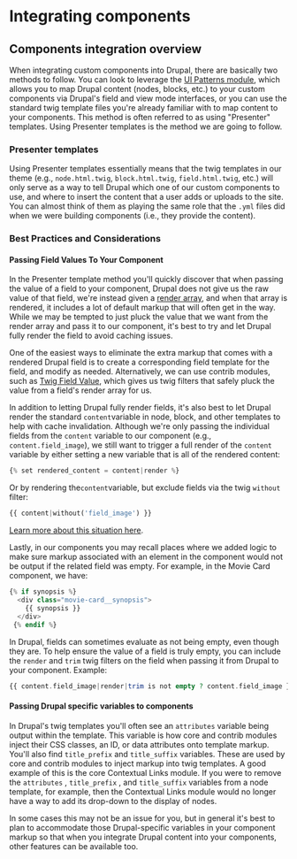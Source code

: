 # Integrating components

## Components integration overview

When integrating custom components into Drupal, there are basically two methods to follow. You can look to leverage the [UI Patterns module](https://www.drupal.org/project/ui_patterns), which allows you to map Drupal content \(nodes, blocks, etc.\) to your custom components via Drupal's field and view mode interfaces, or you can use the standard twig template files you're already familiar with to map content to your components. This method is often referred to as using "Presenter" templates. Using Presenter templates is the method we are going to follow.

### Presenter templates

Using Presenter templates essentially means that the twig templates in our theme \(e.g., `node.html.twig`, `block.html.twig`, `field.html.twig`, etc.\) will only serve as a way to tell Drupal which one of our custom components to use, and where to insert the content that a user adds or uploads to the site. You can almost think of them as playing the same role that the `.yml` files did when we were building components \(i.e., they provide the content\).

### Best Practices and Considerations   <a id="presenter-templates-best-practices-and-considerations"></a>

#### Passing Field Values To Your Component   <a id="passing-field-values-to-your-component"></a>

In the Presenter template method you'll quickly discover that when passing the value of a field to your component, Drupal does not give us the raw value of that field, we're instead given a [render array](https://www.drupal.org/docs/8/api/render-api/render-arrays), and when that array is rendered, it includes a lot of default markup that will often get in the way. While we may be tempted to just pluck the value that we want from the render array and pass it to our component, it's best to try and let Drupal fully render the field to avoid caching issues.

One of the easiest ways to eliminate the extra markup that comes with a rendered Drupal field is to create a corresponding field template for the field, and modify as needed. Alternatively, we can use contrib modules, such as [Twig Field Value](https://www.drupal.org/project/twig_field_value), which gives us twig filters that safely pluck the value from a field's render array for us.

In addition to letting Drupal fully render fields, it's also best to let Drupal render the standard `content`variable in node, block, and other templates to help with cache invalidation. Although we're only passing the individual fields from the `content` variable to our component \(e.g., `content.field_image`\), we still want to trigger a full render of the `content` variable by either setting a new variable that is all of the rendered content:

```php
{% set rendered_content = content|render %}
```

Or by rendering the`content`variable, but exclude fields via the twig `without` filter:

```php
{{ content|without('field_image') }}
```

[Learn more about this situation here](https://www.drupal.org/project/drupal/issues/2660002#comment-12714453).

Lastly, in our components you may recall places where we added logic to make sure markup associated with an element in the component would not be output if the related field was empty. For example, in the Movie Card component, we have:

```php
{% if synopsis %}
  <div class="movie-card__synopsis">
    {{ synopsis }}
  </div>
 {% endif %}
```

In Drupal, fields can sometimes evaluate as not being empty, even though they are. To help ensure the value of a field is truly empty, you can include the `render` and `trim` twig filters on the field when passing it from Drupal to your component. Example:

```php
{{ content.field_image|render|trim is not empty ? content.field_image }}
```

#### Passing Drupal specific variables to components

In Drupal's twig templates you'll often see an `attributes` variable being output within the template. This variable is how core and contrib modules inject their CSS classes, an ID, or data attributes onto template markup. You'll also find `title_prefix` and `title_suffix` variables. These are used by core and contrib modules to inject markup into twig templates. A good example of this is the core Contextual Links module. If you were to remove the `attributes` , `title_prefix` , and `title_suffix` variables from a node template, for example, then the Contextual Links module would no longer have a way to add its drop-down to the display of nodes.

In some cases this may not be an issue for you, but in general it's best to plan to accommodate those Drupal-specific variables in your component markup so that when you integrate Drupal content into your components, other features can be available too.

